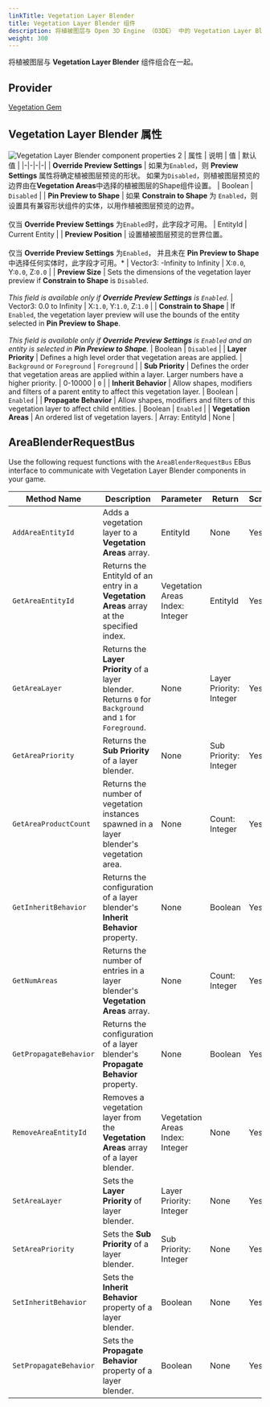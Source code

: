 ```yaml
---
linkTitle: Vegetation Layer Blender
title: Vegetation Layer Blender 组件
description: 将植被图层与 Open 3D Engine （O3DE） 中的 Vegetation Layer Blender 组件组合在一起。
weight: 300
---
```


将植被图层与 **Vegetation Layer Blender** 组件组合在一起。

## Provider

[Vegetation Gem](/docs/user-guide/gems/reference/environment/vegetation/)

## Vegetation Layer Blender 属性

![Vegetation Layer Blender component properties](/images/user-guide/components/reference/vegetation/vegetation-layer-blender-component.png)
2
| 属性 | 说明 | 值 | 默认值 |
|-|-|-|-|
| **Override Preview Settings** | 如果为`Enabled`，则 **Preview Settings** 属性将确定植被图层预览的形状。 如果为`Disabled`，则植被图层预览的边界由在**Vegetation Areas**中选择的植被图层的Shape组件设置。  | Boolean | `Disabled` |
| **Pin Preview to Shape** | 如果 **Constrain to Shape** 为 `Enabled`，则设置具有兼容形状组件的实体，以用作植被图层预览的边界。<br> <br>仅当 **Override Preview Settings** 为`Enabled`时，此字段才可用。 | EntityId | Current Entity |
| **Preview Position** | 设置植被图层预览的世界位置。<br> <br>仅当 **Override Preview Settings** 为`Enabled`， 并且未在 **Pin Preview to Shape** 中选择任何实体时，此字段才可用。* | Vector3: -Infinity to Infinity | X:`0.0`, Y:`0.0`, Z:`0.0` |
| **Preview Size** | Sets the dimensions of the vegetation layer preview if **Constrain to Shape** is `Disabled`.<br> <br>*This field is available only if **Override Preview Settings** is `Enabled`.* | Vector3: 0.0 to Infinity | X:`1.0`, Y:`1.0`, Z:`1.0` |
| **Constrain to Shape** | If `Enabled`, the vegetation layer preview will use the bounds of the entity selected in **Pin Preview to Shape**.<br> <br>*This field is available only if **Override Preview Settings** is `Enabled` and an entity is selected in **Pin Preview to Shape**.* | Boolean | `Disabled` |
| **Layer Priority** | Defines a high level order that vegetation areas are applied. | `Background` or `Foreground` | `Foreground` |
| **Sub Priority** | Defines the order that vegetation areas are applied within a layer. Larger numbers have a higher priority. | 0-10000 | `0` |
| **Inherit Behavior** | Allow shapes, modifiers and filters of a parent entity to affect this vegetation layer. | Boolean | `Enabled` |
| **Propagate Behavior** | Allow shapes, modifiers and filters of this vegetation layer to affect child entities. | Boolean | `Enabled` |
| **Vegetation Areas** | An ordered list of vegetation layers. | Array: EntityId | None |


## AreaBlenderRequestBus

Use the following request functions with the `AreaBlenderRequestBus` EBus interface to communicate with Vegetation Layer Blender components in your game.

| Method Name | Description | Parameter | Return | Scriptable |
|-|-|-|-|-|
| `AddAreaEntityId` | Adds a vegetation layer to a **Vegetation Areas** array. | EntityId | None | Yes |
| `GetAreaEntityId` | Returns the EntityId of an entry in a **Vegetation Areas** array at the specified index. | Vegetation Areas Index: Integer | EntityId | Yes |
| `GetAreaLayer` | Returns the **Layer Priority** of a layer blender. Returns `0` for `Background` and `1` for `Foreground`. | None | Layer Priority: Integer | Yes |
| `GetAreaPriority` | Returns the **Sub Priority** of a layer blender. | None | Sub Priority: Integer | Yes |
| `GetAreaProductCount` | Returns the number of vegetation instances spawned in a layer blender's vegetation area. |None  | Count: Integer | Yes |
| `GetInheritBehavior` | Returns the configuration of a layer blender's **Inherit Behavior** property. | None | Boolean | Yes |
| `GetNumAreas` | Returns the number of entries in a layer blender's **Vegetation Areas** array. | None | Count: Integer | Yes |
| `GetPropagateBehavior` | Returns the configuration of a layer blender's **Propagate Behavior** property. | None | Boolean | Yes |
| `RemoveAreaEntityId` | Removes a vegetation layer from the **Vegetation Areas** array of a layer blender. | Vegetation Areas Index: Integer | None | Yes |
| `SetAreaLayer` | Sets the **Layer Priority** of layer blender. | Layer Priority: Integer | None | Yes |
| `SetAreaPriority` | Sets the **Sub Priority** of a layer blender. | Sub Priority: Integer | None | Yes |
| `SetInheritBehavior` | Sets the **Inherit Behavior** property of a layer blender. | Boolean | None | Yes |
| `SetPropagateBehavior` | Sets the **Propagate Behavior** property of a layer blender. | Boolean | None | Yes |
